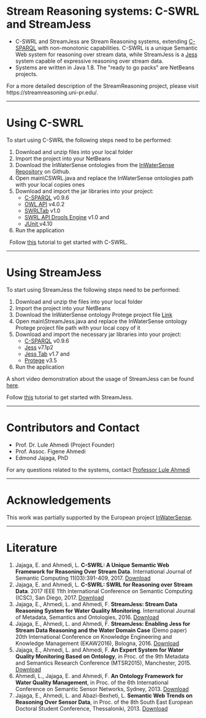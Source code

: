 # Stream Reasoning systems: C-SWRL and StreamJess
<p>
    <ul>
      <li>C-SWRL and StreamJess are Stream Reasoning systems, extending <a href="http://streamreasoning.org/resources/c-sparql">C-SPARQL</a> with non-monotonic capabilities. C-SWRL is a unique Semantic Web system for reasoning over stream data, while StreamJess is a <a href="http://www.jessrules.com/">Jess</a> system capable of expressive reasoning over stream data.
      <li>
        Systems are written in Java 1.8. The &quot;ready to go packs&quot; are NetBeans projects.
      </li>
      </li>
    </ul>
</p>
<p>For a more detailed description of the StreamReasoning project, please visit https://streamreasoning.uni-pr.edu/.</p>
<hr/>

<h1><a name="usC">Using C-SWRL</a></h1>
       <p>
            To start using C-SWRL the following steps need to be performed:
       </p>
       <ol>
            <li>Download and unzip files into your local folder</li>
            <li>Import the project into your NetBeans</li>
            <li>Download the InWaterSense ontologies from the <a href="https://github.com/lule-ahmedi/InWaterSense">InWaterSense Repository</a> on Github.</li>
            <li>Open main\CSWRL.java and replace the InWaterSense ontologies path with your local copies ones</li>
            <li>Download and import the jar libraries into your project: 
                <ul>
                    <li><a href="http://streamreasoning.org/resources/c-sparql">C-SPARQL</a> v0.9.6</li>
                    <li><a href="http://owlapi.sourceforge.net/">OWL API</a> v4.0.2</li>
                    <li><a href="https://github.com/protegeproject/swrltab">SWRLTab</a> v1.0</li>
                    <li><a href="https://github.com/protegeproject/swrlapi-drools-engine">SWRL API Drools Engine</a> v1.0 and</li>
                    <li><a href="http://junit.org/junit4/">JUnit </a> v4.10</li>
                </ul>
            </li>
            <li>Run the application</li>
        </ol>
        <p>
            &nbsp;
            Follow <a href="tutorials/CSWRL-guide.pdf">this</a> tutorial to get started with C-SWRL.</p>
        <hr />
        <h1><a name="usS">Using StreamJess</a></h1>
        <p>
            To start using StreamJess the following steps need to be performed:
        </p>
        <ol>
            <li>Download and unzip the files into your local folder</li>
            <li>Import the project into your NetBeans</li>
            <li>Download the InWaterSense ontology Protege project file <a href="http://inwatersense.uni-pr.edu/ontologies/inws-all3ontologies.owl">Link</a></li>
            <li>Open main\StreamJess.java and replace the InWaterSense ontology Protege project file path with your local copy of it</li>
            <li>Download and import the necessary jar libraries into your project: 
                <ul>
                    <li><a href="http://streamreasoning.org/resources/c-sparql">C-SPARQL</a> v0.9.6</li>
                    <li><a href="http://www.jessrules.com/">Jess</a> v7.1p2</li>
                    <li><a href="http://www.jessrules.com/jesswiki/view?JessTab">Jess Tab</a> v1.7 and</li>
                    <li><a href="http://protege.stanford.edu/">Protege</a> v3.5</li>
                </ul>
            </li>
            <li>Run the application</li>
        </ol>
        <p>A short video demonstration about the usage of StreamJess can be found <a href="http://inwatersense.uni-pr.edu/streamjess/demo.html">here</a>.</p>
        <p>
            Follow <a href="tutorials/StreamJess-guide.pdf">this</a> tutorial to get started with StreamJess.</p>
        <hr />

  <h1><a name="sup">Contributors and Contact</a></h1>
      <p>
	<ul>
		<li>Prof. Dr. Lule Ahmedi (Project Founder)</li>
		<li>Prof. Assoc. Figene Ahmedi</li>
		<li>Edmond Jajaga, PhD</li>
	</ul>
	<p>For any questions related to the systems, contact <a href="mailto:lule.ahmedi@uni-pr.edu?subject=StreamReasoning">Professor Lule Ahmedi</a></p>

<hr />
      <h1><a name="sup">Acknowledgements</a></h1>
        <p>
            This work was partially supported by the European project <a href="http://inwatersense.uni-pr.edu/">InWaterSense</a>.
        </p>
        <hr />
        <h1><a name="lit">Literature</a></h1>
        <ol>
		<li>Jajaga, E. and Ahmedi, L. 
                    <strong>C-SWRL: A Unique Semantic Web Framework for Reasoning Over Stream Data</strong>. 
                    International Journal of Semantic Computing 11(03):391-409, 2017. 
                <a href="https://www.worldscientific.com/doi/abs/10.1142/S1793351X17400165">Download</a></li>
            <li>Jajaga, E. and Ahmedi, L. 
                    <strong>C-SWRL: SWRL for Reasoning over Stream Data</strong>. 
                    2017 IEEE 11th International Conference on Semantic Computing (ICSC), San Diego, 2017. 
                <a href="https://ieeexplore.ieee.org/document/7889569/">Download</a></li>
            <li>Jajaga, E., Ahmedi, L. and Ahmedi, F. 
                    <strong>StreamJess: Stream Data Reasoning System for Water Quality Monitoring</strong>. 
                    International Journal of Metadata, Semantics and Ontologies, 2016. 
                <a href="https://www.inderscienceonline.com/doi/abs/10.1504/IJMSO.2016.083507">Download</a></li>
            <li>Jajaga, E., Ahmedi, L. and Ahmedi, F. <strong>StreamJess: Enabling Jess for Stream Data Reasoning and the Water Domain Case</strong>
                (Demo paper) 20th International Conference on Knowledge Engineering and Knowledge Management (EKAW2016), Bologna, 2016.
                <a href="http://luleahmedi.uni-pr.edu/docs/pubs/StreamJessDemoPaper2016.pdf">Download</a>
            </li>

  <li>Jajaga, E., Ahmedi, L. and Ahmedi, F. <strong>An Expert System for Water Quality Monitoring Based on Ontology</strong>, 
                  in Proc. of the 9th Metadata and Semantics Research Conference (MTSR2015), Manchester, 2015.
                <a href="http://luleahmedi.uni-pr.edu/docs/pubs/ExpertSys2015.pdf">Download</a>
            </li>

  <li>Ahmedi, L., Jajaga, E. and Ahmedi, F. <strong>An Ontology Framework for Water Quality Management</strong>,
              in Proc. of the 6th International Conference on Semantic Sensor Networks, Sydney, 2013.
                <a href="http://ceur-ws.org/Vol-1063/paper3.pdf">Download</a>
            </li>
  <li>Jajaga, E., Ahmedi, L. and Abazi-Bexheti, L.
                    <strong>Semantic Web Trends on Reasoning Over Sensor Data</strong>, 
                    in Proc. of the 8th South East European Doctoral Student Conference, Thessaloniki, 2013.
                <a href="https://www.researchgate.net/publication/255719059_Semantic_Web_Trends_on_Reasoning_Over_Sensor_Data">Download</a>
            </li>
        </ol>
    </div>
</body>
</html>
